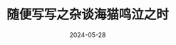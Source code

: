 ---
title: 随便写写之杂谈海猫鸣泣之时
date: 2024-05-28
categories: 
    - 杂谈
    - 考据
summary: 随便写写之海猫鸣泣之时到底说了些什么
---